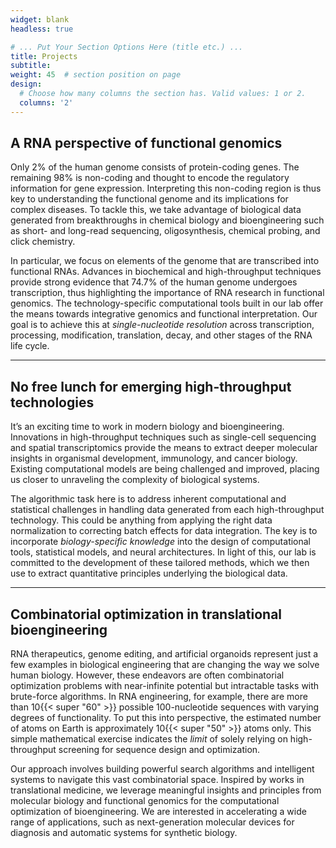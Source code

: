 ```yaml
---
widget: blank
headless: true

# ... Put Your Section Options Here (title etc.) ...
title: Projects
subtitle:
weight: 45  # section position on page
design:
  # Choose how many columns the section has. Valid values: 1 or 2.
  columns: '2'
---
```


## A RNA perspective of functional genomics
Only 2% of the human genome consists of protein-coding genes. The remaining 98% is non-coding and thought to encode the regulatory information for gene expression. Interpreting this non-coding region is thus key to understanding the functional genome and its implications for complex diseases. To tackle this, we take advantage of biological data generated from breakthroughs in chemical biology and bioengineering such as short- and long-read sequencing, oligosynthesis, chemical probing, and click chemistry.

In particular, we focus on elements of the genome that are transcribed into functional RNAs. Advances in biochemical and high-throughput techniques provide strong evidence that 74.7% of the human genome undergoes transcription, thus highlighting the importance of RNA research in functional genomics. The technology-specific computational tools built in our lab offer the means towards integrative genomics and functional interpretation. Our goal is to achieve this at *single-nucleotide resolution* across transcription, processing, modification, translation, decay, and other stages of the RNA life cycle.

---

## No free lunch for emerging high-throughput technologies
It’s an exciting time to work in modern biology and bioengineering. Innovations in high-throughput techniques such as single-cell sequencing and spatial transcriptomics provide the means to extract deeper molecular insights in organismal development, immunology, and cancer biology. Existing computational models are being challenged and improved, placing us closer to unraveling the complexity of biological systems.

The algorithmic task here is to address inherent computational and statistical challenges in handling data generated from each high-throughput technology. This could be anything from applying the right data normalization to correcting batch effects for data integration. The key is to incorporate *biology-specific knowledge* into the design of computational tools, statistical models, and neural architectures. In light of this, our lab is committed to the development of these tailored methods, which we then use to extract quantitative principles underlying the biological data.

---

## Combinatorial optimization in translational bioengineering

RNA therapeutics, genome editing, and artificial organoids represent just a few examples in biological engineering that are changing the way we solve human biology. However, these endeavors are often combinatorial optimization problems with near-infinite potential but intractable tasks with brute-force algorithms. In RNA engineering, for example, there are more than 10{{< super "60" >}} possible 100-nucleotide sequences with varying degrees of functionality. To put this into perspective, the estimated number of atoms on Earth is approximately 10{{< super "50" >}} atoms only. This simple mathematical exercise indicates the *limit* of solely relying on high-throughput screening for sequence design and optimization.

Our approach involves building powerful search algorithms and intelligent systems to navigate this vast combinatorial space. Inspired by works in translational medicine, we leverage meaningful insights and principles from molecular biology and functional genomics for the computational optimization of bioengineering. We are interested in accelerating a wide range of applications, such as next-generation molecular devices for diagnosis and automatic systems for synthetic biology.
